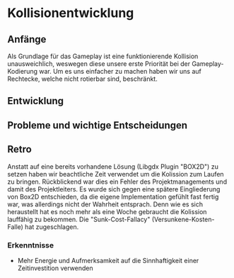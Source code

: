 # Kollisionentwicklung

## Anfänge
Als Grundlage für das Gameplay ist eine funktionierende Kollision unausweichlich, weswegen diese unsere erste Priorität bei der Gameplay-Kodierung war. 
Um es uns einfacher zu machen haben wir uns auf Rechtecke, welche nicht rotierbar sind, beschränkt. 

## Entwicklung


## Probleme und wichtige Entscheidungen


## Retro
Anstatt auf eine bereits vorhandene Lösung (Libgdx Plugin "BOX2D") zu setzen haben wir beachtliche Zeit verwendet um die Kolission zum Laufen zu bringen. 
Rückblickend war dies ein Fehler des Projektmanagements und damit des Projektleiters. Es wurde sich gegen eine spätere Eingliederung von Box2D entschieden, da die eigene Implementation gefühlt fast fertig war, was allerdings nicht der Wahrheit entsprach. Denn wie es sich heraustellt hat es noch mehr als eine Woche gebraucht die Kolission lauffähig zu bekommen.
Die "Sunk-Cost-Fallacy" (Versunkene-Kosten-Falle) hat zugeschlagen.

### Erkenntnisse
- Mehr Energie und Aufmerksamkeit auf die Sinnhaftigkeit einer Zeitinvestition verwenden
